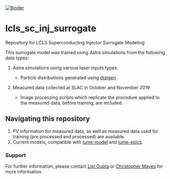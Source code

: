 [![Binder](https://mybinder.org/badge_logo.svg)](https://mybinder.org/v2/gh/jacquelinegarrahan/lcls-sc-inj-surrogate/binder?urlpath=/proxy/5006/surrogate_model_client)

# lcls_sc_inj_surrogate
Repository for LCLS Superconducting Injector Surrogate Modeling

This surrogate model was trained using Astra simulations from the following data types:

1. Astra simulations using various laser inputs types.
    * Particle distributions generated using [distgen](https://github.com/ColwynGulliford/distgen)

2. Measured data collected at SLAC in October and November 2019
    * Image processing scripts which replicate the procedure applied to the measured data, before training, are included.

## Navigating this repository

1. PV information for measured data, as well as measured data used for training (pre processed and processed) are available. 
2. Current models, compatible with [lume-model](https://github.com/jacquelinegarrahan/lume-model) and [lume-epics](https://github.com/slaclab/lume-epics). 


### Support

For further information, please contact [Lipi Gupta](lipigupta@uchicago.edu) or [Christopher Mayes](https://github.com/ChristopherMayes) for more information.
